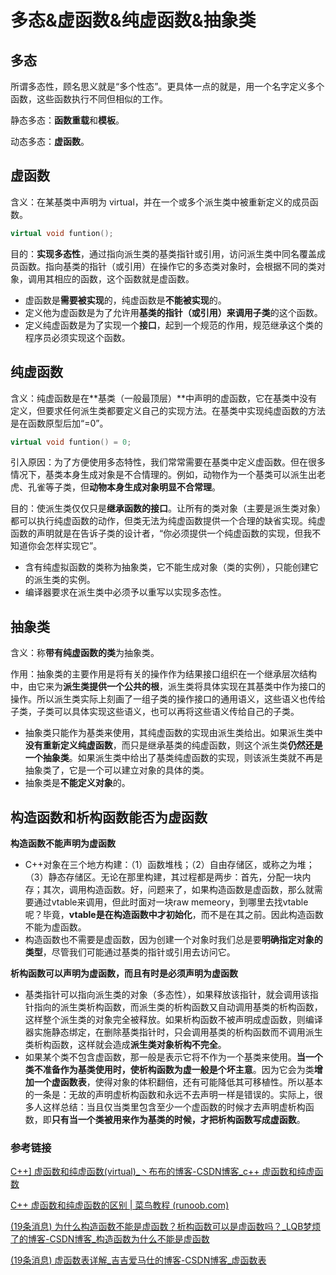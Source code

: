 # 多态&虚函数&纯虚函数&抽象类

## 多态

所谓多态性，顾名思义就是“多个性态”。更具体一点的就是，用一个名字定义多个函数，这些函数执行不同但相似的工作。

静态多态：**函数重载**和**模板**。

动态多态：**虚函数**。

## 虚函数

含义：在某基类中声明为 virtual，并在一个或多个派生类中被重新定义的成员函数。

```c++
virtual void funtion();
```

目的：**实现多态性**，通过指向派生类的基类指针或引用，访问派生类中同名覆盖成员函数。指向基类的指针（或引用）在操作它的多态类对象时，会根据不同的类对象，调用其相应的函数，这个函数就是虚函数。

- 虚函数是**需要被实现**的，纯虚函数是**不能被实现**的。
- 定义他为虚函数是为了允许用**基类的指针（或引用）**来调用**子类**的这个函数。
- 定义纯虚函数是为了实现一个**接口**，起到一个规范的作用，规范继承这个类的程序员必须实现这个函数。

## 纯虚函数

含义：纯虚函数是在**基类（一般最顶层）**中声明的虚函数，它在基类中没有定义，但要求任何派生类都要定义自己的实现方法。在基类中实现纯虚函数的方法是在函数原型后加“=0”。

```c++
virtual void funtion() = 0;
```

引入原因：为了方便使用多态特性，我们常常需要在基类中定义虚函数。但在很多情况下，基类本身生成对象是不合情理的。例如，动物作为一个基类可以派生出老虎、孔雀等子类，但**动物本身生成对象明显不合常理**。

目的：使派生类仅仅只是**继承函数的接口**。让所有的类对象（主要是派生类对象）都可以执行纯虚函数的动作，但类无法为纯虚函数提供一个合理的缺省实现。纯虚函数的声明就是在告诉子类的设计者，“你必须提供一个纯虚函数的实现，但我不知道你会怎样实现它”。

- 含有纯虚拟函数的类称为抽象类，它不能生成对象（类的实例），只能创建它的派生类的实例。
- 编译器要求在派生类中必须予以重写以实现多态性。

## 抽象类

含义：称**带有纯虚函数的类**为抽象类。

作用：抽象类的主要作用是将有关的操作作为结果接口组织在一个继承层次结构中，由它来为**派生类提供一个公共的根**，派生类将具体实现在其基类中作为接口的操作。所以派生类实际上刻画了一组子类的操作接口的通用语义，这些语义也传给子类，子类可以具体实现这些语义，也可以再将这些语义传给自己的子类。

- 抽象类只能作为基类来使用，其纯虚函数的实现由派生类给出。如果派生类中**没有重新定义纯虚函数**，而只是继承基类的纯虚函数，则这个派生类**仍然还是一个抽象类**。如果派生类中给出了基类纯虚函数的实现，则该派生类就不再是抽象类了，它是一个可以建立对象的具体的类。
- 抽象类是**不能定义对象**的。

## 构造函数和析构函数能否为虚函数

**构造函数不能声明为虚函数**

- C++对象在三个地方构建：（1）函数堆栈；（2）自由存储区，或称之为堆；（3）静态存储区。无论在那里构建，其过程都是两步：首先，分配一块内存；其次，调用构造函数。好，问题来了，如果构造函数是虚函数，那么就需要通过vtable来调用，但此时面对一块raw memeory，到哪里去找vtable呢？毕竟，**vtable是在构造函数中才初始化**，而不是在其之前。因此构造函数不能为虚函数。
- 构造函数也不需要是虚函数，因为创建一个对象时我们总是要**明确指定对象的类型**，尽管我们可能通过基类的指针或引用去访问它。

**析构函数可以声明为虚函数，而且有时是必须声明为虚函数**

- 基类指针可以指向派生类的对象（多态性），如果释放该指针，就会调用该指针指向的派生类析构函数，而派生类的析构函数又自动调用基类的析构函数，这样整个派生类的对象完全被释放。如果析构函数不被声明成虚函数，则编译器实施静态绑定，在删除基类指针时，只会调用基类的析构函数而不调用派生类析构函数，这样就会造成**派生类对象析构不完全**。
- 如果某个类不包含虚函数，那一般是表示它将不作为一个基类来使用。**当一个类不准备作为基类使用时，使析构函数为虚一般是个坏主意**。因为它会为类**增加一个虚函数表**，使得对象的体积翻倍，还有可能降低其可移植性。所以基本的一条是：无故的声明虚析构函数和永远不去声明一样是错误的。实际上，很多人这样总结：当且仅当类里包含至少一个虚函数的时候才去声明虚析构函数，即**只有当一个类被用来作为基类的时候，才把析构函数写成虚函数**。

### 参考链接

[C++\] 虚函数和纯虚函数(virtual)_丶布布的博客-CSDN博客_c++ 虚函数和纯虚函数](https://blog.csdn.net/weixin_43197380/article/details/89069724)

[C++ 虚函数和纯虚函数的区别 | 菜鸟教程 (runoob.com)](https://www.runoob.com/w3cnote/cpp-virtual-functions.html)

[(19条消息) 为什么构造函数不能是虚函数？析构函数可以是虚函数吗？_LQB梦烦了的博客-CSDN博客_构造函数为什么不能是虚函数](https://blog.csdn.net/qq_34364654/article/details/107245276?spm=1001.2101.3001.6650.1&depth_1-utm_relevant_index=2)

[(19条消息) 虚函数表详解_吉吉爱马仕的博客-CSDN博客_虚函数表](https://blog.csdn.net/primeprime/article/details/80776625)